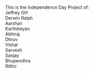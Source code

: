 This is the Independence Day Project of:<br>
Jeffrey GH<br>
Derwin Ralph<br>
Aarshan<br>
Karthikeyan<br>
Abhiraj<br>
Dhruv<br>
Vishal<br>
Sarvesh<br>
Sanjay<br>
Bhupendhra<br>
Rithic<br>
